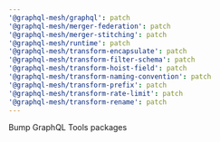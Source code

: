 ```yaml
---
'@graphql-mesh/graphql': patch
'@graphql-mesh/merger-federation': patch
'@graphql-mesh/merger-stitching': patch
'@graphql-mesh/runtime': patch
'@graphql-mesh/transform-encapsulate': patch
'@graphql-mesh/transform-filter-schema': patch
'@graphql-mesh/transform-hoist-field': patch
'@graphql-mesh/transform-naming-convention': patch
'@graphql-mesh/transform-prefix': patch
'@graphql-mesh/transform-rate-limit': patch
'@graphql-mesh/transform-rename': patch
---
```


Bump GraphQL Tools packages
